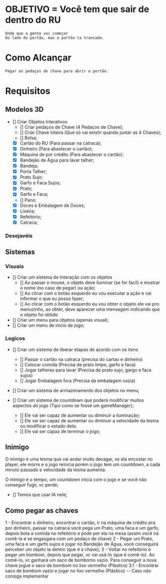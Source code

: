 
# OBJETIVO = Você tem que sair de dentro do RU

    Onde que a gente vai começar
    Do lado do portão, mas o portão ta trancado.

# Como Alcançar

    Pegar os pedaços de chave para abrir o portão.

# Requisitos

## Modelos 3D

- [] Criar Objetos Interativos
    - [] Criar pedaços de Chave (4 Pedaços de Chave);
    - [] Criar Chave Inteira (Que só vai existir quando juntar as 4 Chaves);
    - [] Bolsa;
    - [x] Cartão do RU (Para passar na catraca);
    - [x] Dinheiro (Para abastecer o cartão);
    - [x] Máquina de por crédito (Para abastecer o cartão);
    - [x] Bandejão de Água para lavar talher;
    - [x] Bandeja;
    - [x] Porta Talher;
    - [x] Prato Sujo;
    - [x] Garfo e Faca Sujos;
    - [x] Prato;
    - [x] Garfo e Faca;
    - [] Pano;
    - [x] Doces e Embalagem de Doces;
    - [x] Lixeira;
    - [x] Refeitório;
    - [x] Catraca;

### Desejavéis


## Sistemas

### Visuais

- [] Criar um sistema de Interação com os objetos
    - [] Ao passar o mouse, o objeto deve iluminar (se for facil) e mostrar o nome (no caso de pegar) ou ação;
    - [] Ao clicar com o botão esquerdo eu vou executar a ação e vai informar o que eu posso fazer;
    - [] Ao clicar com o botão esquerdo eu vou obter o objeto ele vai pro menuzinho, ao obter, deve aparecer uma mensagem indicando que o objeto foi obtido
- [] Criar um menu para objetos (apenas visual);
- [] Criar um menu de início de jogo;

### Logicos

- [] Criar um sistema de liberar etapas de acordo com os itens
    - [] Passar o cartão na catraca (precisa do cartao e dinheiro)
    - [] Colocar comida (Precisa de prato limpo, garfo e faca)
    - [] Jogar talheres para lavar (Precisa de prato sujo, gargo e faca sujos)
    - [] Jogar Embalagem fora (Precisa da embalagem vazia)

- [] Criar um sistema de armazenamento dos objetos no menu;

- [] Criar um sistema de countdown que poderá modificar muitos aspectos do jogo (Tipo como se fosse um gameManager);
    - [] Ele vai ser capaz de aumentar ou diminuir a iluminação;
    - [] Ele vai ser capaz de aumentar ou diminuir a velocidade da lesma ou modificar o estado dela;
    - [] Ele vai ser capaz de terminar o jogo;

## Inimigo

 O inimigo é uma lesma que vai andar muito devagar, se ela encostar no player,
 ele morre e o jogo reinicia porém o jogo tem um countdown, a cada minuto
 passado a velocidade da lesma aumenta.

 O inimigo é o tempo, um countdown inicia com o jogo e se você não conseguir
 fugir, vc perde;


- [] Temos que usar IA nele;

## Como pegar as chaves

 1 - Encontrar o dinheiro, encontrar o cartão, ir na máquina de crédito pra por dinheiro, passar na catraca você pega um Prato, uma faca e um garfo, depois bota a comida no refeitório e pode por ela na mesa (assim você irá comê-la e se engasgara com um pedaço de chave)
 2 - Pegar um Prato, uma faca e um garfo sujos e jogar no Bandejão de Água, você conseguirá perceber um objeto la dentro (que é a chave);
 3 - Voltar no refeitório e pegar um bombom, depois que pegar, vc vai usá-lo (que é comê-lo). Ao comê-lo, vc ganhará um saco de bombomo vazio. Para conseguir a nova chave jogue o saco de bombom no lixo vermelho (Plástico)
 3.1 - Encontrar saco de bombom vazio e jogar no lixo vermelho (Plástico) -- Caso não consiga implementar


